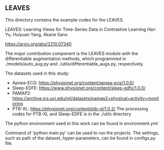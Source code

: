 ## LEAVES

This directory contains the example codes for the LEAVES.

LEAVES: Learning Views for Time-Series Data in Contrastive Learning
Han Yu, Huiyuan Yang, Akane Sano

https://arxiv.org/abs/2210.07340

The major contribution component is the LEAVES module with the differentiable augmentation methods, which programmed in ./models/auto_aug.py and ./utils/differentiable_augs.py, respectively.

The datasets used in this study:
- Apnea-ECG: https://physionet.org/content/apnea-ecg/1.0.0/
- Sleep-EDFE: https://www.physionet.org/content/sleep-edfx/1.0.0/
- PAMAP2: https://archive.ics.uci.edu/ml/datasets/pamap2+physical+activity+monitoring
- PTB-XL: https://physionet.org/content/ptb-xl/1.0.2/
The processing codes for PTB-XL and Sleep-EDFE is in the ./utils directory


The python environment used in this work can be found in environment.yml

Command of 'python main.py' can be used to run the projects. The settings, such as path of the dataset, hyper-parameters, can be found in configs.py file.
